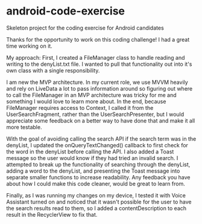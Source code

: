 # android-code-exercise
Skeleton project for the coding exercise for Android candidates

Thanks for the opportunity to work on this coding challenge! I had a great time working on it.

My approach:
First, I created a FileManager class to handle reading and writing to the denyList.txt file. I
wanted to pull that functionality out into it's own class with a single responsibility.

I am new the MVP architecture. In my current role, we use MVVM heavily and rely on LiveData a lot to
pass information around so figuring out where to call the FileManager in an MVP architecture was
tricky for me and something I would love to learn more about. In the end, because FileManager requires
access to Context, I called it from the UserSearchFragment, rather than the UserSearchPresenter, but
I would appreciate some feedback on a better way to have done that and make it all more testable.

With the goal of avoiding calling the search API if the search term was in the denyList, I updated the
onQueryTextChanged() callback to first check for the word in the denyList before calling the API. I also
added a Toast message so the user would know if they had tried an invalid search. I attempted to break
up the functionality of searching through the denyList, adding a word to the denyList, and presenting
the Toast message into separate smaller functions to increase readability. Any feedback you have about
how I could make this code cleaner, would be great to learn from.

Finally, as I was running my changes on my device, I tested it with Voice Assistant turned on and
noticed that it wasn't possible for the user to have the search results read to them, so I added a
contentDescription to each result in the RecyclerView to fix that. 
